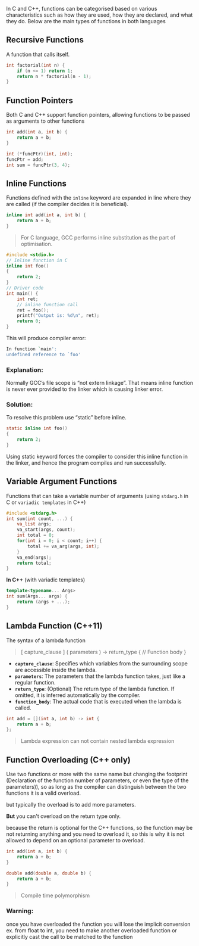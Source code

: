 In C and C++, functions can be categorised based on various characteristics such as how they are used, how they are declared, and what they do. Below are the main types of functions in both languages

## Recursive Functions
A function that calls itself.
``` cpp
int factorial(int n) {
    if (n <= 1) return 1;
    return n * factorial(n - 1);
}
```

## Function Pointers
Both C and C++ support function pointers, allowing functions to be passed as arguments to other functions
``` cpp
int add(int a, int b) {
	return a + b;
}

int (*funcPtr)(int, int);
funcPtr = add;
int sum = funcPtr(3, 4);
```

## Inline Functions
Functions defined with the `inline` keyword are expanded in line where they are called (if the compiler decides it is beneficial).

``` cpp
inline int add(int a, int b) {
    return a + b;
}
```

> For C language, GCC performs inline substitution as the part of optimisation.

``` C
#include <stdio.h> 
// Inline function in C 
inline int foo() 
{ 
    return 2; 
}
// Driver code 
int main() {
	int ret; 
    // inline function call 
    ret = foo(); 
    printf("Output is: %d\n", ret); 
    return 0; 
}
```
This will produce compiler error:
``` bash
In function `main':
undefined reference to `foo'
```
### Explanation:
Normally GCC’s file scope is “not extern linkage”. That means inline function is never ever provided to the linker which is causing linker error.

### Solution:
To resolve this problem use “static” before inline.
``` C
static inline int foo() 
{ 
    return 2; 
}
```
Using static keyword forces the compiler to consider this inline function in the linker, and hence the program compiles and run successfully.

## Variable Argument Functions
Functions that can take a variable number of arguments (using `stdarg.h` in C or `variadic templates` in C++)
``` C
#include <stdarg.h>
int sum(int count, ...) {
    va_list args;
    va_start(args, count);
    int total = 0;
    for(int i = 0; i < count; i++) {
        total += va_arg(args, int);
    }
    va_end(args);
    return total;
}
```
**In C++** (with variadic templates)
``` cpp
template<typename... Args>
int sum(Args... args) {
    return (args + ...);
}
```

## Lambda Function (C++11)
The syntax of a lambda function
>[ capture_clause ] ( parameters ) -> return_type {
    // Function body
   }
- **`capture_clause`**: Specifies which variables from the surrounding scope are accessible inside the lambda.
- **`parameters`**: The parameters that the lambda function takes, just like a regular function.
- **`return_type`**: (Optional) The return type of the lambda function. If omitted, it is inferred automatically by the compiler.
- **`function_body`**: The actual code that is executed when the lambda is called.
``` cpp
int add = [](int a, int b) -> int { 
	return a + b; 
};
```

> Lambda expression can not contain nested lambda expression

## Function Overloading (C++ only)
Use two functions or more with the same name but changing the footprint (Declaration of the function number of parameters, or even the type of the parameters)), so as long as the compiler can distinguish between the two functions it is a valid overload.

but typically the overload is to add more parameters.

**But** you can't overload on the return type only.

because the return is optional for the C++ functions, so the function may be not returning anything and you need to overload it, so
this is why it is not allowed to depend on an optional parameter to overload.


``` cpp
int add(int a, int b) {
    return a + b;
}

double add(double a, double b) {
    return a + b;
}
```

> Compile time polymorphism 
### Warning:
once you have overloaded the function you will lose the implicit conversion ex. from float to int, you need to make another overloaded function or explicitly cast the call to be matched to the function